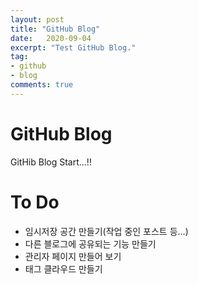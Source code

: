 ```yaml
---
layout: post
title: "GitHub Blog"
date:   2020-09-04
excerpt: "Test GitHub Blog."
tag:
- github 
- blog
comments: true
---
```

# GitHub Blog
GitHib Blog Start...!!

# To Do
- 임시저장 공간 만들기(작업 중인 포스트 등...)
- 다른 블로그에 공유되는 기능 만들기
- 관리자 페이지 만들어 보기
- 태그 클라우드 만들기
